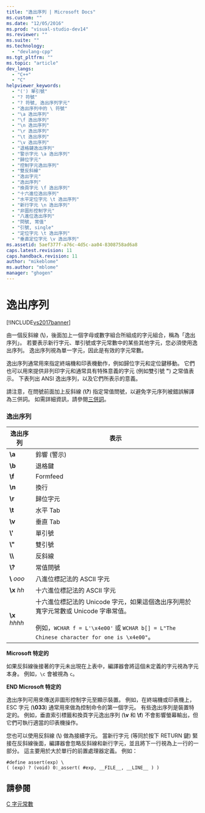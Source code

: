 ```yaml
---
title: "逸出序列 | Microsoft Docs"
ms.custom: ""
ms.date: "12/05/2016"
ms.prod: "visual-studio-dev14"
ms.reviewer: ""
ms.suite: ""
ms.technology: 
  - "devlang-cpp"
ms.tgt_pltfrm: ""
ms.topic: "article"
dev_langs: 
  - "C++"
  - "C"
helpviewer_keywords: 
  - "(') 單引號"
  - "? 符號"
  - "? 符號, 逸出序列字元"
  - "逸出序列中的 \ 符號"
  - "\a 逸出序列"
  - "\f 逸出序列"
  - "\n 逸出序列"
  - "\r 逸出序列"
  - "\t 逸出序列"
  - "\v 逸出序列"
  - "退格鍵逸出序列"
  - "警示字元 \a 逸出序列"
  - "歸位字元"
  - "控制字元逸出序列"
  - "雙反斜線"
  - "逸出字元"
  - "逸出序列"
  - "換頁字元 \f 逸出序列"
  - "十六進位逸出序列"
  - "水平定位字元 \t 逸出序列"
  - "新行字元 \n 逸出序列"
  - "非圖形控制字元"
  - "八進位逸出序列"
  - "問號, 常值"
  - "引號, single"
  - "定位字元 \t 逸出序列"
  - "垂直定位字元 \v 逸出序列"
ms.assetid: 5aef377f-a76c-4d5c-aa04-8308758ad6a8
caps.latest.revision: 11
caps.handback.revision: 11
author: "mikeblome"
ms.author: "mblome"
manager: "ghogen"
---
```

# 逸出序列
[!INCLUDE[vs2017banner](../assembler/inline/includes/vs2017banner.md)]

由一個反斜線 \(**\\**\)，後面加上一個字母或數字組合所組成的字元組合，稱為「逸出序列」。 若要表示新行字元、單引號或字元常數中的某些其他字元，您必須使用逸出序列。  逸出序列視為單一字元，因此是有效的字元常數。  
  
 逸出序列通常用來指定終端機和印表機動作，例如歸位字元和定位鍵移動。  它們也可以用來提供非列印字元和通常具有特殊意義的字元 \(例如雙引號 **"**\) 之常值表示。  下表列出 ANSI 逸出序列，以及它們所表示的意義。  
  
 請注意，在問號前面加上反斜線 \(**\\?**\) 指定常值問號，以避免字元序列被錯誤解譯為三併詞。  如需詳細資訊，請參閱[三併詞](../c-language/trigraphs.md)。  
  
### 逸出序列  
  
|逸出序列|表示|  
|----------|--------|  
|**\\a**|鈴響 \(警示\)|  
|**\\b**|退格鍵|  
|**\\f**|Formfeed|  
|**\\n**|換行|  
|**\\r**|歸位字元|  
|**\\t**|水平 Tab|  
|**\\v**|垂直 Tab|  
|**\\'**|單引號|  
|**\\"**|雙引號|  
|**\\\\**|反斜線|  
|**\\?**|常值問號|  
|**\\** *ooo*|八進位標記法的 ASCII 字元|  
|**\\x** *hh*|十六進位標記法的 ASCII 字元|  
|**\\x** *hhhh*|十六進位標記法的 Unicode 字元，如果這個逸出序列用於寬字元常數或 Unicode 字串常值。<br /><br /> 例如，`WCHAR f = L'\x4e00'` 或 `WCHAR b[] = L"The Chinese character for one is \x4e00"`。|  
  
 **Microsoft 特定的**  
  
 如果反斜線後接著的字元未出現在上表中，編譯器會將這個未定義的字元視為字元本身。  例如，`\c` 會被視為 `c`。  
  
 **END Microsoft 特定的**  
  
 逸出序列可用來傳送非圖形控制字元至顯示裝置。  例如，在終端機或印表機上，ESC 字元 \(**\\033**\) 通常用來做為控制命令的第一個字元。  有些逸出序列是裝置特定的。  例如，垂直索引標籤和換頁字元逸出序列 \(**\\v** 和 **\\f**\) 不會影響螢幕輸出，但它們可執行適當的印表機操作。  
  
 您也可以使用反斜線 \(**\\**\) 做為接續字元。  當新行字元 \(等同於按下 RETURN 鍵\) 緊接在反斜線後面，編譯器會忽略反斜線和新行字元，並且將下一行視為上一行的一部分。  這主要用於大於單行的前置處理器定義。  例如：  
  
```  
#define assert(exp) \  
( (exp) ? (void) 0:_assert( #exp, __FILE__, __LINE__ ) )  
```  
  
## 請參閱  
 [C 字元常數](../c-language/c-character-constants.md)